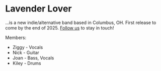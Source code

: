 # Lavender Lover

...is a new indie/alternative band based in Columbus, OH. 
First release to come by the end of 2025. 
[Follow us](https://hyperfollow.com/lavenderlover) to stay in touch!

Members:
- Ziggy - Vocals 
- Nick - Guitar
- Joan - Bass, Vocals
- Kiley - Drums
